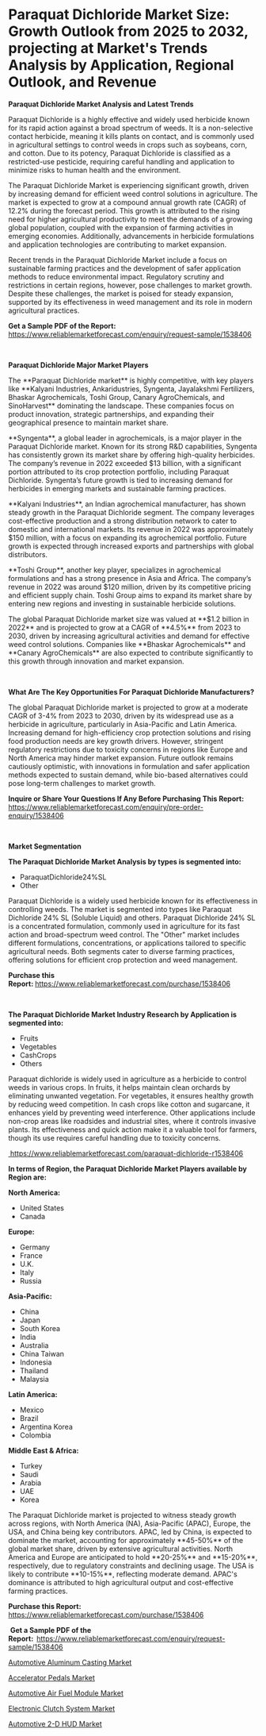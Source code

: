 <p><h1>Paraquat Dichloride Market Size: Growth Outlook from 2025 to 2032, projecting at Market's Trends Analysis by Application, Regional Outlook, and Revenue</h1></p><p><strong>Paraquat Dichloride Market Analysis and Latest Trends</strong></p>
<p><p>Paraquat Dichloride is a highly effective and widely used herbicide known for its rapid action against a broad spectrum of weeds. It is a non-selective contact herbicide, meaning it kills plants on contact, and is commonly used in agricultural settings to control weeds in crops such as soybeans, corn, and cotton. Due to its potency, Paraquat Dichloride is classified as a restricted-use pesticide, requiring careful handling and application to minimize risks to human health and the environment.</p><p>The Paraquat Dichloride Market is experiencing significant growth, driven by increasing demand for efficient weed control solutions in agriculture. The market is expected to grow at a compound annual growth rate (CAGR) of 12.2% during the forecast period. This growth is attributed to the rising need for higher agricultural productivity to meet the demands of a growing global population, coupled with the expansion of farming activities in emerging economies. Additionally, advancements in herbicide formulations and application technologies are contributing to market expansion.</p><p>Recent trends in the Paraquat Dichloride Market include a focus on sustainable farming practices and the development of safer application methods to reduce environmental impact. Regulatory scrutiny and restrictions in certain regions, however, pose challenges to market growth. Despite these challenges, the market is poised for steady expansion, supported by its effectiveness in weed management and its role in modern agricultural practices.</p></p>
<p><strong>Get a Sample PDF of the Report:&nbsp;</strong> <a href="https://www.reliablemarketforecast.com/enquiry/request-sample/1538406?utm_campaign=2173&utm_medium=2&utm_source=Github&utm_content=ia&utm_term=25012025&utm_id=paraquat-dichloride">https://www.reliablemarketforecast.com/enquiry/request-sample/1538406</a></p>
<p>&nbsp;</p>
<p><strong>Paraquat Dichloride Major Market Players</strong></p>
<p><p>The **Paraquat Dichloride market** is highly competitive, with key players like **Kalyani Industries, Ankaridustries, Syngenta, Jayalakshmi Fertilizers, Bhaskar Agrochemicals, Toshi Group, Canary AgroChemicals, and SinoHarvest** dominating the landscape. These companies focus on product innovation, strategic partnerships, and expanding their geographical presence to maintain market share.</p><p>**Syngenta**, a global leader in agrochemicals, is a major player in the Paraquat Dichloride market. Known for its strong R&D capabilities, Syngenta has consistently grown its market share by offering high-quality herbicides. The company’s revenue in 2022 exceeded $13 billion, with a significant portion attributed to its crop protection portfolio, including Paraquat Dichloride. Syngenta’s future growth is tied to increasing demand for herbicides in emerging markets and sustainable farming practices.</p><p>**Kalyani Industries**, an Indian agrochemical manufacturer, has shown steady growth in the Paraquat Dichloride segment. The company leverages cost-effective production and a strong distribution network to cater to domestic and international markets. Its revenue in 2022 was approximately $150 million, with a focus on expanding its agrochemical portfolio. Future growth is expected through increased exports and partnerships with global distributors.</p><p>**Toshi Group**, another key player, specializes in agrochemical formulations and has a strong presence in Asia and Africa. The company’s revenue in 2022 was around $120 million, driven by its competitive pricing and efficient supply chain. Toshi Group aims to expand its market share by entering new regions and investing in sustainable herbicide solutions.</p><p>The global Paraquat Dichloride market size was valued at **$1.2 billion in 2022** and is projected to grow at a CAGR of **4.5%** from 2023 to 2030, driven by increasing agricultural activities and demand for effective weed control solutions. Companies like **Bhaskar Agrochemicals** and **Canary AgroChemicals** are also expected to contribute significantly to this growth through innovation and market expansion.</p></p>
<p>&nbsp;</p>
<p><strong>What Are The Key Opportunities For Paraquat Dichloride Manufacturers?</strong></p>
<p><p>The global Paraquat Dichloride market is projected to grow at a moderate CAGR of 3-4% from 2023 to 2030, driven by its widespread use as a herbicide in agriculture, particularly in Asia-Pacific and Latin America. Increasing demand for high-efficiency crop protection solutions and rising food production needs are key growth drivers. However, stringent regulatory restrictions due to toxicity concerns in regions like Europe and North America may hinder market expansion. Future outlook remains cautiously optimistic, with innovations in formulation and safer application methods expected to sustain demand, while bio-based alternatives could pose long-term challenges to market growth.</p></p>
<p><strong>Inquire or Share Your Questions If Any Before Purchasing This Report:</strong> <a href="https://www.reliablemarketforecast.com/enquiry/pre-order-enquiry/1538406?utm_campaign=2173&utm_medium=2&utm_source=Github&utm_content=ia&utm_term=25012025&utm_id=paraquat-dichloride">https://www.reliablemarketforecast.com/enquiry/pre-order-enquiry/1538406</a></p>
<p>&nbsp;</p>
<p><strong>Market Segmentation</strong></p>
<p><strong>The Paraquat Dichloride Market Analysis by types is segmented into:</strong></p>
<p><ul><li>ParaquatDichloride24%SL</li><li>Other</li></ul></p>
<p><p>Paraquat Dichloride is a widely used herbicide known for its effectiveness in controlling weeds. The market is segmented into types like Paraquat Dichloride 24% SL (Soluble Liquid) and others. Paraquat Dichloride 24% SL is a concentrated formulation, commonly used in agriculture for its fast action and broad-spectrum weed control. The "Other" market includes different formulations, concentrations, or applications tailored to specific agricultural needs. Both segments cater to diverse farming practices, offering solutions for efficient crop protection and weed management.</p></p>
<p><strong>Purchase this Report:&nbsp;</strong><a href="https://www.reliablemarketforecast.com/purchase/1538406?utm_campaign=2173&utm_medium=2&utm_source=Github&utm_content=ia&utm_term=25012025&utm_id=paraquat-dichloride">https://www.reliablemarketforecast.com/purchase/1538406</a></p>
<p>&nbsp;</p>
<p><strong>The Paraquat Dichloride Market Industry Research by Application is segmented into:</strong></p>
<p><ul><li>Fruits</li><li>Vegetables</li><li>CashCrops</li><li>Others</li></ul></p>
<p><p>Paraquat dichloride is widely used in agriculture as a herbicide to control weeds in various crops. In fruits, it helps maintain clean orchards by eliminating unwanted vegetation. For vegetables, it ensures healthy growth by reducing weed competition. In cash crops like cotton and sugarcane, it enhances yield by preventing weed interference. Other applications include non-crop areas like roadsides and industrial sites, where it controls invasive plants. Its effectiveness and quick action make it a valuable tool for farmers, though its use requires careful handling due to toxicity concerns.</p></p>
<p><a href="https://www.reliablemarketforecast.com/paraquat-dichloride-r1538406?utm_campaign=2173&utm_medium=2&utm_source=Github&utm_content=ia&utm_term=25012025&utm_id=paraquat-dichloride">&nbsp;https://www.reliablemarketforecast.com/paraquat-dichloride-r1538406</a></p>
<p><strong>In terms of Region, the Paraquat Dichloride Market Players available by Region are:</strong></p>
<p>
    <p> <strong> North America: </strong>
        <ul>
            <li>United States</li>
            <li>Canada</li>
        </ul>
        </p> 
    <p> <strong> Europe: </strong>
        <ul>
            <li>Germany</li>
            <li>France</li>
            <li>U.K.</li>
            <li>Italy</li>
            <li>Russia</li>
        </ul>
        </p> 
    <p> <strong> Asia-Pacific: </strong>
        <ul>
            <li>China</li>
            <li>Japan</li>
            <li>South Korea</li>
            <li>India</li>
            <li>Australia</li>
            <li>China Taiwan</li>
            <li>Indonesia</li>
            <li>Thailand</li>
            <li>Malaysia</li>
        </ul>
        </p> 
    <p> <strong> Latin America: </strong>
        <ul>
            <li>Mexico</li>
            <li>Brazil</li>
            <li>Argentina Korea</li>
            <li>Colombia</li>
        </ul>
        </p> 
    <p> <strong> Middle East & Africa: </strong>
        <ul>
            <li>Turkey</li>
            <li>Saudi</li>
            <li>Arabia</li>
            <li>UAE</li>
            <li>Korea</li>
        </ul>
    </p>
    </p>
<p><p>The Paraquat Dichloride market is projected to witness steady growth across regions, with North America (NA), Asia-Pacific (APAC), Europe, the USA, and China being key contributors. APAC, led by China, is expected to dominate the market, accounting for approximately **45-50%** of the global market share, driven by extensive agricultural activities. North America and Europe are anticipated to hold **20-25%** and **15-20%**, respectively, due to regulatory constraints and declining usage. The USA is likely to contribute **10-15%**, reflecting moderate demand. APAC's dominance is attributed to high agricultural output and cost-effective farming practices.</p></p>
<p><strong>Purchase this Report: </strong><a href="https://www.reliablemarketforecast.com/purchase/1538406?utm_campaign=2173&utm_medium=2&utm_source=Github&utm_content=ia&utm_term=25012025&utm_id=paraquat-dichloride">https://www.reliablemarketforecast.com/purchase/1538406</a></p>
<p>&nbsp;<strong>Get a Sample PDF of the Report:&nbsp;&nbsp;</strong><a href="https://www.reliablemarketforecast.com/enquiry/request-sample/1538406?utm_campaign=2173&utm_medium=2&utm_source=Github&utm_content=ia&utm_term=25012025&utm_id=paraquat-dichloride">https://www.reliablemarketforecast.com/enquiry/request-sample/1538406</a></p>
<p><strong></strong></p>
<p><p><a href="https://www.linkedin.com/pulse/thorough-overview-automotive-aluminum-casting-market-uukxf?utm_campaign=2173&utm_medium=2&utm_source=Github&utm_content=ia&utm_term=25012025&utm_id=paraquat-dichloride">Automotive Aluminum Casting Market</a></p><p><a href="https://www.linkedin.com/pulse/accelerator-pedals-market-analysis-2025-2032-competitive-landscape-iwtff?utm_campaign=2173&utm_medium=2&utm_source=Github&utm_content=ia&utm_term=25012025&utm_id=paraquat-dichloride">Accelerator Pedals Market</a></p><p><a href="https://www.linkedin.com/pulse/automotive-air-fuel-module-industry-analysis-report-market-ksu3f?utm_campaign=2173&utm_medium=2&utm_source=Github&utm_content=ia&utm_term=25012025&utm_id=paraquat-dichloride">Automotive Air Fuel Module Market</a></p><p><a href="https://www.linkedin.com/pulse/regional-segment-trends-electronic-clutch-system-market-2025-0kl8f?utm_campaign=2173&utm_medium=2&utm_source=Github&utm_content=ia&utm_term=25012025&utm_id=paraquat-dichloride">Electronic Clutch System Market</a></p><p><a href="https://www.linkedin.com/pulse/automotive-2-d-hud-market-share-revenue-analysis-segment-ygksf?utm_campaign=2173&utm_medium=2&utm_source=Github&utm_content=ia&utm_term=25012025&utm_id=paraquat-dichloride">Automotive 2-D HUD Market</a></p></p>